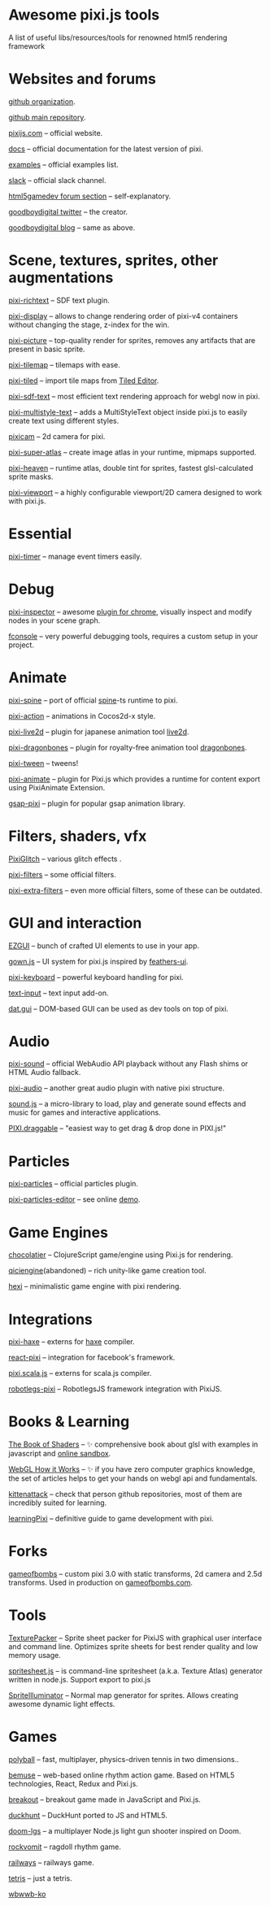 Awesome pixi.js tools
=====================

A list of useful libs/resources/tools for renowned html5 rendering framework

Websites and forums
===================

[github organization](https://github.com/pixijs).

[github main repository](https://github.com/pixijs/pixi.js).

[pixijs.com](http://www.pixijs.com/) – official website.

[docs](http://pixijs.download/release/docs/index.html) – official documentation for the latest version of pixi.

[examples](http://pixijs.github.io/examples/) – official examples list.

[slack](http://pixijs.slack.com/) – official slack channel. 

[html5gamedev forum section](http://www.html5gamedevs.com/forum/15-pixijs/) – self-explanatory.

[goodboydigital twitter](https://twitter.com/goodboydigital) – the creator.

[goodboydigital blog](http://www.goodboydigital.com/blog/) – same as above.


Scene, textures, sprites, other augmentations
=============================================

[pixi-richtext](https://github.com/avgjs/pixi-richtext) – SDF text plugin.

[pixi-display](https://github.com/pixijs/pixi-display) – allows to change rendering order of pixi-v4 containers without changing the stage, z-index for the win.

[pixi-picture](https://github.com/pixijs/pixi-picture) – top-quality render for sprites, removes any artifacts that are present in basic sprite.

[pixi-tilemap](https://github.com/pixijs/pixi-tilemap) – tilemaps with ease.

[pixi-tiled](https://github.com/beeglebug/pixi-tiled) – import tile maps from [Tiled Editor](http://www.mapeditor.org/).

[pixi-sdf-text](https://github.com/PixelsCommander/pixi-sdf-text) – most efficient text rendering approach for webgl now in pixi.

[pixi-multistyle-text](https://github.com/tleunen/pixi-multistyle-text) – adds a MultiStyleText object inside pixi.js to easily create text using different styles.

[pixicam](https://github.com/georgiee/lab-pixicam) – 2d camera for pixi.

[pixi-super-atlas](https://github.com/gameofbombs/pixi-super-atlas) – create image atlas in your runtime, mipmaps supported.

[pixi-heaven](https://github.com/gameofbombs/pixi-heaven) – runtime atlas, double tint for sprites, fastest glsl-calculated sprite masks.

[pixi-viewport](https://github.com/davidfig/pixi-viewport) – a highly configurable viewport/2D camera designed to work with pixi.js.


Essential
=========

[pixi-timer](https://github.com/Nazariglez/pixi-timer) – manage event timers easily.


Debug
=====

[pixi-inspector](https://github.com/bfanger/pixi-inspector) – awesome [plugin for chrome](https://chrome.google.com/webstore/detail/pixi-inspector/aamddddknhcagpehecnhphigffljadon), visually inspect and modify nodes in your scene graph.

[fconsole](https://github.com/flashist/fconsole) – very powerful debugging tools, requires a custom setup in your project.


Animate
=======

[pixi-spine](https://github.com/pixijs/pixi-spine) – port of official [spine](http://esotericsoftware.com/)-ts runtime to pixi.

[pixi-action](https://github.com/hustcc/pixi-action) – animations in Cocos2d-x style.

[pixi-live2d](https://github.com/avgjs/pixi-live2d) – plugin for japanese animation tool [live2d](http://live2d.com).

[pixi-dragonbones](https://github.com/cinkonaap/pixi-dragonbones) – plugin for royalty-free animation tool [dragonbones](http://dragonbones.com/en/index.html).

[pixi-tween](https://github.com/Nazariglez/pixi-tween) – tweens!

[pixi-animate](https://github.com/jiborobot/pixi-animate) – plugin for Pixi.js which provides a runtime for content export using PixiAnimate Extension.

[gsap-pixi](https://github.com/noprotocol/gsap-pixi-plugin) – plugin for popular gsap animation library.


Filters, shaders, vfx
=====================

[PixiGlitch](https://github.com/ktingvoar/PixiGlitch) – various glitch effects .

[pixi-filters](https://github.com/pixijs/pixi-filters) – some official filters.

[pixi-extra-filters](https://github.com/pixijs/pixi-extra-filters) – even more official filters, some of these can be outdated.


GUI and interaction
===================

[EZGUI](https://github.com/Ezelia/EZGUI) – bunch of crafted UI elements to use in your app.

[gown.js](https://github.com/GreyRook/gown.js) – UI system for pixi.js inspired by [feathers-ui](https://feathersui.com/).

[pixi-keyboard](https://github.com/Nazariglez/pixi-keyboard) – powerful keyboard handling for pixi.

[text-input](https://github.com/limikael/PixiTextInput) – text input add-on.

[dat.gui](https://github.com/dataarts/dat.gui) – DOM-based GUI can be used as dev tools on top of pixi.


Audio
=====

[pixi-sound](https://github.com/pixijs/pixi-sound) – official WebAudio API playback without any Flash shims or HTML Audio fallback.

[pixi-audio](https://github.com/Nazariglez/pixi-audio) – another great audio plugin with native pixi structure.

[sound.js](https://github.com/kittykatattack/sound.js) – a micro-library to load, play and generate sound effects and music for games and interactive applications.

[PIXI.draggable](https://github.com/SebastianNette/PIXI.draggable) – "easiest way to get drag & drop done in PIXI.js!"

Particles
=========

[pixi-particles](https://github.com/pixijs/pixi-particles) – official particles plugin.

[pixi-particles-editor](https://github.com/pixijs/pixi-particles-editor) – see online [demo](http://pixijs.github.io/pixi-particles-editor/).


Game Engines
============

[chocolatier](https://github.com/alexkehayias/chocolatier) – ClojureScript game/engine using Pixi.js for rendering.

[qiciengine](https://github.com/qiciengine/qiciengine)(abandoned) – rich unity-like game creation tool. 

[hexi](https://github.com/kittykatattack/hexi) – minimalistic game engine with pixi rendering.


Integrations
============

[pixi-haxe](https://github.com/pixijs/pixi-haxe) – externs for [haxe](haxe.org) compiler.

[react-pixi](https://github.com/Izzimach/react-pixi) – integration for facebook's framework.

[pixi.scala.js](https://github.com/scalajs-io/pixijs) – externs for scala.js compiler.

[robotlegs-pixi](https://github.com/GoodgameStudios/RobotlegsJS-Pixi) – RobotlegsJS framework integration with PixiJS.

Books & Learning
================

[The Book of Shaders](https://thebookofshaders.com/) – ✨ comprehensive book about glsl with examples in javascript and [online sandbox](http://editor.thebookofshaders.com/).

[WebGL How it Works](https://webglfundamentals.org/webgl/lessons/webgl-how-it-works.html) – ✨ if you have zero computer graphics knowledge, the set of articles helps to get your hands on webgl api and fundamentals.

[kittenattack](https://github.com/kittykatattack) – check that person github repositories, most of them are incredibly suited for learning.

[learningPixi](https://github.com/kittykatattack/learningPixi) – definitive guide to game development with pixi.


Forks
=====

[gameofbombs](https://github.com/gameofbombs/pixi.js) – custom pixi 3.0 with static transforms, 2d camera and 2.5d transforms. Used in production on [gameofbombs.com](gameofbombs.com).


Tools
=====

[TexturePacker](https://www.codeandweb.com/texturepacker) – Sprite sheet packer for PixiJS with graphical user interface and command line. Optimizes sprite sheets for best render quality and low memory usage.

[spritesheet.js](https://github.com/krzysztof-o/spritesheet.js) – is command-line spritesheet (a.k.a. Texture Atlas) generator written in node.js. Support export to pixi.js

[SpriteIlluminator](https://www.codeandweb.com/spriteilluminator) – Normal map generator for sprites. Allows creating awesome dynamic light effects.

Games
=====

[polyball](https://github.com/polyball/polyball) – fast, multiplayer, physics-driven tennis in two dimensions..

[bemuse](https://github.com/bemusic/bemuse) – web-based online rhythm action game. Based on HTML5 technologies, React, Redux and Pixi.js.

[breakout](https://github.com/Bonnee/breakthefuckout) – breakout game made in JavaScript and Pixi.js.

[duckhunt](https://github.com/MattSurabian/DuckHunt-JS) – DuckHunt ported to JS and HTML5.

[doom-lgs](https://github.com/matiasbeckerle/doom-lgs) – a multiplayer Node.js light gun shooter inspired on Doom.

[rockvomit](https://github.com/rocket-hands/rockvomit ) – ragdoll rhythm game.

[railways](https://github.com/ivanpopelyshev/railways) – railways game.

[tetris](https://github.com/nylira/tetris) – just a tetris.

[wbwwb-ko](https://github.com/simnalamburt/wbwwb-ko)
